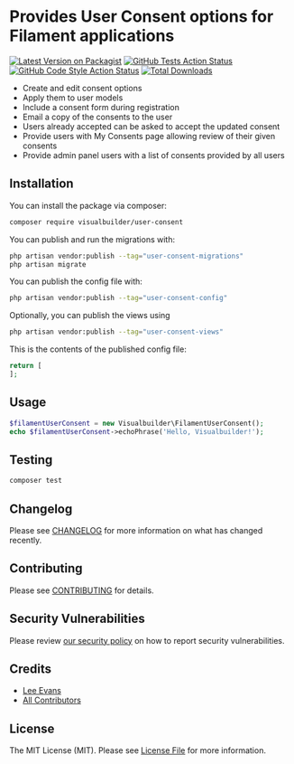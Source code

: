 # Provides User Consent options for Filament applications

[![Latest Version on Packagist](https://img.shields.io/packagist/v/visualbuilder/user-consent.svg?style=flat-square)](https://packagist.org/packages/visualbuilder/user-consent)
[![GitHub Tests Action Status](https://img.shields.io/github/actions/workflow/status/visualbuilder/user-consent/run-tests.yml?branch=main&label=tests&style=flat-square)](https://github.com/visualbuilder/user-consent/actions?query=workflow%3Arun-tests+branch%3Amain)
[![GitHub Code Style Action Status](https://img.shields.io/github/actions/workflow/status/visualbuilder/user-consent/fix-php-code-style-issues.yml?branch=main&label=code%20style&style=flat-square)](https://github.com/visualbuilder/user-consent/actions?query=workflow%3A"Fix+PHP+code+style+issues"+branch%3Amain)
[![Total Downloads](https://img.shields.io/packagist/dt/visualbuilder/user-consent.svg?style=flat-square)](https://packagist.org/packages/visualbuilder/user-consent)


- Create and edit consent options
- Apply them to user models
- Include a consent form during registration
- Email a copy of the consents to the user
- Users already accepted can be asked to accept the updated consent
- Provide users with My Consents page allowing review of their given consents
- Provide admin panel users with a list of consents provided by all users


## Installation

You can install the package via composer:

```bash
composer require visualbuilder/user-consent
```

You can publish and run the migrations with:

```bash
php artisan vendor:publish --tag="user-consent-migrations"
php artisan migrate
```

You can publish the config file with:

```bash
php artisan vendor:publish --tag="user-consent-config"
```

Optionally, you can publish the views using

```bash
php artisan vendor:publish --tag="user-consent-views"
```

This is the contents of the published config file:

```php
return [
];
```

## Usage

```php
$filamentUserConsent = new Visualbuilder\FilamentUserConsent();
echo $filamentUserConsent->echoPhrase('Hello, Visualbuilder!');
```

## Testing

```bash
composer test
```

## Changelog

Please see [CHANGELOG](CHANGELOG.md) for more information on what has changed recently.

## Contributing

Please see [CONTRIBUTING](.github/CONTRIBUTING.md) for details.

## Security Vulnerabilities

Please review [our security policy](../../security/policy) on how to report security vulnerabilities.

## Credits

- [Lee Evans](https://github.com/cannycookie)
- [All Contributors](../../contributors)

## License

The MIT License (MIT). Please see [License File](LICENSE.md) for more information.
